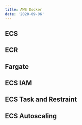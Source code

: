 ```yaml
---
title: AWS Docker
date: '2020-09-06'
---
```


## ECS

## ECR

## Fargate

## ECS IAM

## ECS Task and Restraint

## ECS Autoscaling
